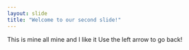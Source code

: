 ```yaml
---
layout: slide
title: "Welcome to our second slide!"
---
```

This is mine all mine and I like it
Use the left arrow to go back!
